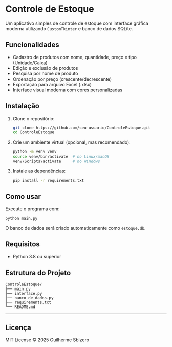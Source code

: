 # Controle de Estoque

Um aplicativo simples de controle de estoque com interface gráfica moderna utilizando `CustomTkinter` e banco de dados SQLite.

## Funcionalidades

- Cadastro de produtos com nome, quantidade, preço e tipo (Unidade/Caixa)
- Edição e exclusão de produtos
- Pesquisa por nome de produto
- Ordenação por preço (crescente/decrescente)
- Exportação para arquivo Excel (.xlsx)
- Interface visual moderna com cores personalizadas

## Instalação

1. Clone o repositório:
   ```bash
   git clone https://github.com/seu-usuario/ControleEstoque.git
   cd ControleEstoque
   ```

2. Crie um ambiente virtual (opcional, mas recomendado):
   ```bash
   python -m venv venv
   source venv/bin/activate  # no Linux/macOS
   venv\Scripts\activate     # no Windows
   ```

3. Instale as dependências:
   ```bash
   pip install -r requirements.txt
   ```

## Como usar

Execute o programa com:

```bash
python main.py
```

O banco de dados será criado automaticamente como `estoque.db`.

## Requisitos

- Python 3.8 ou superior

## Estrutura do Projeto

```
ControleEstoque/
├── main.py
├── interface.py
├── banco_de_dados.py
├── requirements.txt
└── README.md
```

---

## Licença

MIT License © 2025 Guilherme Sbizero
